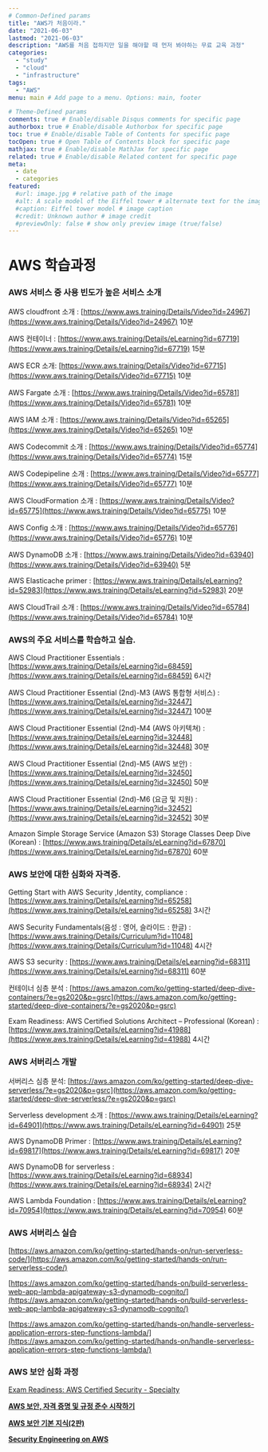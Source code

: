 ```yaml
---
# Common-Defined params
title: "AWS가 처음이라."
date: "2021-06-03"
lastmod: "2021-06-03"
description: "AWS를 처음 접하지만 일을 해야할 때 먼저 봐야하는 무료 교육 과정"
categories:
  - "study"
  - "cloud"
  - "infrastructure"
tags:
  - "AWS"
menu: main # Add page to a menu. Options: main, footer

# Theme-Defined params
comments: true # Enable/disable Disqus comments for specific page
authorbox: true # Enable/disable Authorbox for specific page
toc: true # Enable/disable Table of Contents for specific page
tocOpen: true # Open Table of Contents block for specific page
mathjax: true # Enable/disable MathJax for specific page
related: true # Enable/disable Related content for specific page
meta:
  - date
  - categories
featured:
  #url: image.jpg # relative path of the image
  #alt: A scale model of the Eiffel tower # alternate text for the image
  #caption: Eiffel tower model # image caption
  #credit: Unknown author # image credit
  #previewOnly: false # show only preview image (true/false)
---
```

# AWS 학습과정

### AWS 서비스 중 사용 빈도가 높은 서비스 소개

AWS cloudfront 소개 : [https://www.aws.training/Details/Video?id=24967](https://www.aws.training/Details/Video?id=24967) 10분

AWS 컨테이너 : [https://www.aws.training/Details/eLearning?id=67719](https://www.aws.training/Details/eLearning?id=67719) 15분

AWS ECR 소개: [https://www.aws.training/Details/Video?id=67715](https://www.aws.training/Details/Video?id=67715) 10분

AWS Fargate 소개 : [https://www.aws.training/Details/Video?id=65781](https://www.aws.training/Details/Video?id=65781) 10분

AWS IAM 소개 : [https://www.aws.training/Details/Video?id=65265](https://www.aws.training/Details/Video?id=65265) 10분

AWS Codecommit 소개 : [https://www.aws.training/Details/Video?id=65774](https://www.aws.training/Details/Video?id=65774) 15분

AWS Codepipeline 소개 : [https://www.aws.training/Details/Video?id=65777](https://www.aws.training/Details/Video?id=65777) 10분

AWS CloudFormation 소개 : [https://www.aws.training/Details/Video?id=65775](https://www.aws.training/Details/Video?id=65775) 10분

AWS Config 소개 : [https://www.aws.training/Details/Video?id=65776](https://www.aws.training/Details/Video?id=65776) 10분

AWS DynamoDB  소개 : [https://www.aws.training/Details/Video?id=63940](https://www.aws.training/Details/Video?id=63940) 5분

AWS Elasticache primer : [https://www.aws.training/Details/eLearning?id=52983](https://www.aws.training/Details/eLearning?id=52983) 20분

AWS CloudTrail 소개 : [https://www.aws.training/Details/Video?id=65784](https://www.aws.training/Details/Video?id=65784) 10분

### AWS의 주요 서비스를 학습하고 실습.

AWS Cloud Practitioner Essentials : [https://www.aws.training/Details/eLearning?id=68459](https://www.aws.training/Details/eLearning?id=68459)  6시간

AWS Cloud Practitioner Essential (2nd)-M3 (AWS 통합형 서비스) : [https://www.aws.training/Details/eLearning?id=32447](https://www.aws.training/Details/eLearning?id=32447) 100분

AWS Cloud Practitioner Essential (2nd)-M4 (AWS 아키텍쳐) : [https://www.aws.training/Details/eLearning?id=32448](https://www.aws.training/Details/eLearning?id=32448) 30분

AWS Cloud Practitioner Essential (2nd)-M5 (AWS 보안) : [https://www.aws.training/Details/eLearning?id=32450](https://www.aws.training/Details/eLearning?id=32450) 50분

AWS Cloud Practitioner Essential (2nd)-M6 (요금 및 지원) : [https://www.aws.training/Details/eLearning?id=32452](https://www.aws.training/Details/eLearning?id=32452) 30분

Amazon Simple Storage Service (Amazon S3) Storage Classes Deep Dive (Korean) : [https://www.aws.training/Details/eLearning?id=67870](https://www.aws.training/Details/eLearning?id=67870) 60분

### AWS 보안에 대한 심화와 자격증.

Getting Start with AWS Security ,Identity, compliance : [https://www.aws.training/Details/eLearning?id=65258](https://www.aws.training/Details/eLearning?id=65258) 3시간

AWS Security Fundamentals(음성 : 영어, 슬라이드 : 한글)  :[https://www.aws.training/Details/Curriculum?id=11048](https://www.aws.training/Details/Curriculum?id=11048) 4시간

AWS S3 security : [https://www.aws.training/Details/eLearning?id=68311](https://www.aws.training/Details/eLearning?id=68311) 60분


컨테이너 심층 분석 : [https://aws.amazon.com/ko/getting-started/deep-dive-containers/?e=gs2020&p=gsrc](https://aws.amazon.com/ko/getting-started/deep-dive-containers/?e=gs2020&p=gsrc)

Exam Readiness: AWS Certified Solutions Architect – Professional (Korean) : [https://www.aws.training/Details/eLearning?id=41988](https://www.aws.training/Details/eLearning?id=41988) 4시간

### AWS 서버리스 개발

서버리스 심층 분석: [https://aws.amazon.com/ko/getting-started/deep-dive-serverless/?e=gs2020&p=gsrc](https://aws.amazon.com/ko/getting-started/deep-dive-serverless/?e=gs2020&p=gsrc)

Serverless development 소개 : [https://www.aws.training/Details/eLearning?id=64901](https://www.aws.training/Details/eLearning?id=64901) 25분

AWS DynamoDB Primer : [https://www.aws.training/Details/eLearning?id=69817](https://www.aws.training/Details/eLearning?id=69817) 20분

AWS DynamoDB for serverless : [https://www.aws.training/Details/eLearning?id=68934](https://www.aws.training/Details/eLearning?id=68934) 2시간

AWS Lambda Foundation : [https://www.aws.training/Details/eLearning?id=70954](https://www.aws.training/Details/eLearning?id=70954) 60분

### AWS 서버리스 실습

[https://aws.amazon.com/ko/getting-started/hands-on/run-serverless-code/](https://aws.amazon.com/ko/getting-started/hands-on/run-serverless-code/)

[https://aws.amazon.com/ko/getting-started/hands-on/build-serverless-web-app-lambda-apigateway-s3-dynamodb-cognito/](https://aws.amazon.com/ko/getting-started/hands-on/build-serverless-web-app-lambda-apigateway-s3-dynamodb-cognito/)

[https://aws.amazon.com/ko/getting-started/hands-on/handle-serverless-application-errors-step-functions-lambda/](https://aws.amazon.com/ko/getting-started/hands-on/handle-serverless-application-errors-step-functions-lambda/)

### AWS 보안 심화 과정

[Exam Readiness: AWS Certified Security - Specialty](https://www.aws.training/Details/eLearning?id=34786)

**[AWS 보안, 자격 증명 및 규정 준수 시작하기](https://www.aws.training/learningobject/wbc?id=49720)** 

**[AWS 보안 기본 지식(2판)](https://www.aws.training/Details/eLearning?id=34259)** 

**[Security Engineering on AWS](https://www.aws.training/training/schedule?courseId=10021)**